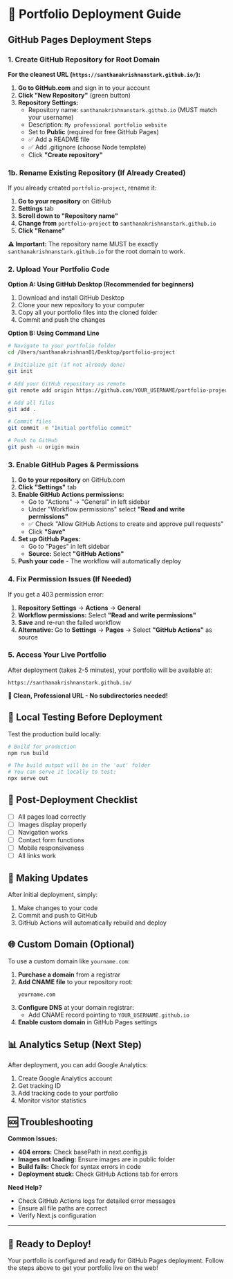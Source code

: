 # 🚀 Portfolio Deployment Guide

## GitHub Pages Deployment Steps

### 1. Create GitHub Repository for Root Domain

**For the cleanest URL (`https://santhanakrishnanstark.github.io/`):**

1. **Go to GitHub.com** and sign in to your account
2. **Click "New Repository"** (green button)
3. **Repository Settings:**
   - Repository name: `santhanakrishnanstark.github.io` (MUST match your username)
   - Description: `My professional portfolio website`
   - Set to **Public** (required for free GitHub Pages)
   - ✅ Add a README file
   - ✅ Add .gitignore (choose Node template)
   - Click **"Create repository"**

### 1b. Rename Existing Repository (If Already Created)

If you already created `portfolio-project`, rename it:
1. **Go to your repository** on GitHub
2. **Settings** tab
3. **Scroll down to "Repository name"**
4. **Change from** `portfolio-project` **to** `santhanakrishnanstark.github.io`
5. **Click "Rename"**

**⚠️ Important:** The repository name MUST be exactly `santhanakrishnanstark.github.io` for the root domain to work.

### 2. Upload Your Portfolio Code

**Option A: Using GitHub Desktop (Recommended for beginners)**
1. Download and install GitHub Desktop
2. Clone your new repository to your computer
3. Copy all your portfolio files into the cloned folder
4. Commit and push the changes

**Option B: Using Command Line**
```bash
# Navigate to your portfolio folder
cd /Users/santhanakrishnan01/Desktop/portfolio-project

# Initialize git (if not already done)
git init

# Add your GitHub repository as remote
git remote add origin https://github.com/YOUR_USERNAME/portfolio-project.git

# Add all files
git add .

# Commit files
git commit -m "Initial portfolio commit"

# Push to GitHub
git push -u origin main
```

### 3. Enable GitHub Pages & Permissions

1. **Go to your repository** on GitHub.com
2. **Click "Settings"** tab
3. **Enable GitHub Actions permissions:**
   - Go to "Actions" → "General" in left sidebar
   - Under "Workflow permissions" select **"Read and write permissions"**
   - ✅ Check "Allow GitHub Actions to create and approve pull requests"
   - Click **"Save"**
4. **Set up GitHub Pages:**
   - Go to "Pages" in left sidebar
   - **Source:** Select **"GitHub Actions"**
5. **Push your code** - The workflow will automatically deploy

### 4. Fix Permission Issues (If Needed)

If you get a 403 permission error:

1. **Repository Settings** → **Actions** → **General**
2. **Workflow permissions:** Select **"Read and write permissions"**
3. **Save** and re-run the failed workflow
4. **Alternative:** Go to **Settings** → **Pages** → Select **"GitHub Actions"** as source

### 5. Access Your Live Portfolio

After deployment (takes 2-5 minutes), your portfolio will be available at:
```
https://santhanakrishnanstark.github.io/
```

**🎉 Clean, Professional URL - No subdirectories needed!**

## 🔧 Local Testing Before Deployment

Test the production build locally:

```bash
# Build for production
npm run build

# The build output will be in the 'out' folder
# You can serve it locally to test:
npx serve out
```

## 🎯 Post-Deployment Checklist

- [ ] All pages load correctly
- [ ] Images display properly
- [ ] Navigation works
- [ ] Contact form functions
- [ ] Mobile responsiveness
- [ ] All links work

## 🔄 Making Updates

After initial deployment, simply:
1. Make changes to your code
2. Commit and push to GitHub
3. GitHub Actions will automatically rebuild and deploy

## 🌐 Custom Domain (Optional)

To use a custom domain like `yourname.com`:

1. **Purchase a domain** from a registrar
2. **Add CNAME file** to your repository root:
   ```
   yourname.com
   ```
3. **Configure DNS** at your domain registrar:
   - Add CNAME record pointing to `YOUR_USERNAME.github.io`
4. **Enable custom domain** in GitHub Pages settings

## 📊 Analytics Setup (Next Step)

After deployment, you can add Google Analytics:
1. Create Google Analytics account
2. Get tracking ID
3. Add tracking code to your portfolio
4. Monitor visitor statistics

## 🆘 Troubleshooting

**Common Issues:**
- **404 errors:** Check basePath in next.config.js
- **Images not loading:** Ensure images are in public folder
- **Build fails:** Check for syntax errors in code
- **Deployment stuck:** Check GitHub Actions tab for errors

**Need Help?**
- Check GitHub Actions logs for detailed error messages
- Ensure all file paths are correct
- Verify Next.js configuration

---

## 🎉 Ready to Deploy!

Your portfolio is configured and ready for GitHub Pages deployment. Follow the steps above to get your portfolio live on the web!